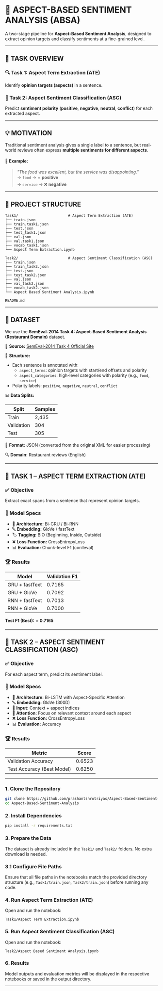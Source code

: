 # 🧠 ASPECT-BASED SENTIMENT ANALYSIS (ABSA)

A two-stage pipeline for **Aspect-Based Sentiment Analysis**, designed to extract opinion targets and classify sentiments at a fine-grained level.

---

## 🎯 TASK OVERVIEW

### 🔍 Task 1: Aspect Term Extraction (ATE)
Identify **opinion targets (aspects)** in a sentence.

### 🎯 Task 2: Aspect Sentiment Classification (ASC)
Predict **sentiment polarity** (**positive**, **negative**, **neutral**, **conflict**) for each extracted aspect.

---

## 💡 MOTIVATION

Traditional sentiment analysis gives a single label to a sentence, but real-world reviews often express **multiple sentiments for different aspects**.

#### 🧾 Example:
> *"The food was excellent, but the service was disappointing."*  
> → `food` → ⭐️ **positive**  
> → `service` → ❌ **negative**

---

## 📁 PROJECT STRUCTURE

```text
Task1/                       # Aspect Term Extraction (ATE)
├── train.json
├── train.task1.json
├── test.json
├── test_task1.json
├── val.json
├── val.task1.json
├── vocab_task1.json
└── Aspect Term Extraction.ipynb

Task2/                       # Aspect Sentiment Classification (ASC)
├── train.json
├── train_task2.json
├── test.json
├── test_task2.json
├── val.json
├── val_task2.json
├── vocab_task2.json
└── Aspect Based Sentiment Analysis.ipynb

README.md                
```

---

## 💾 DATASET

We use the **SemEval-2014 Task 4: Aspect-Based Sentiment Analysis (Restaurant Domain)** dataset.

🔗 **Source:** [SemEval-2014 Task 4 Official Site](https://alt.qcri.org/semeval2014/task4/)

📂 **Structure:**
- Each sentence is annotated with:
    - `aspect_terms`: opinion targets with start/end offsets and polarity
    - `aspect_categories`: high-level categories with polarity (e.g., `food`, `service`)
- Polarity labels: `positive`, `negative`, `neutral`, `conflict`

📊 **Data Splits:**

| Split      | Samples |
|------------|---------|
| Train      | 2,435   |
| Validation | 304     |
| Test       | 305     |

📝 **Format:** JSON (converted from the original XML for easier processing)

🔍 **Domain:** Restaurant reviews (English)

---

## 🧩 TASK 1 – ASPECT TERM EXTRACTION (ATE)

### ✅ Objective
Extract exact spans from a sentence that represent opinion targets.

### 🧠 Model Specs
- 🔧 **Architecture:** Bi-GRU / Bi-RNN
- 🔤 **Embedding:** GloVe / fastText
- 🏷️ **Tagging:** BIO (Beginning, Inside, Outside)
- ❌ **Loss Function:** CrossEntropyLoss 
- 📊 **Evaluation:** Chunk-level F1 (conlleval)

### 🏆 Results

| Model              | Validation F1 |
|--------------------|---------------|
| GRU + fastText     | 0.7165        |
| GRU + GloVe        | 0.7092        |
| RNN + fastText     | 0.7013        |
| RNN + GloVe        | 0.7000        |

**Test F1 (Best):** ⭐️ **0.7165**

---

## 💬 TASK 2 – ASPECT SENTIMENT CLASSIFICATION (ASC)

### ✅ Objective
For each aspect term, predict its sentiment label.

### 🧠 Model Specs
- 🔧 **Architecture:** Bi-LSTM with Aspect-Specific Attention
- 🔤 **Embedding:** GloVe (300D)
- 🧠 **Input:** Context + aspect indices
- 🎯 **Attention:** Focus on relevant context around each aspect
- ❌ **Loss Function:** CrossEntropyLoss
- 📊 **Evaluation:** Accuracy

### 🏆 Results

| Metric                      | Score  |
|-----------------------------|--------|
| Validation Accuracy         | 0.6523 |
| Test Accuracy (Best Model) | 0.6250 |

---

### 1. **Clone the Repository**
```bash
git clone https://github.com/prashantshrotriyas/Aspect-Based-Sentiment-Analysis-ABSA-.git
cd Aspect-Based-Sentiment-Analysis
```

### 2. **Install Dependencies**
```bash
pip install -r requirements.txt
```

### 3. **Prepare the Data**
The dataset is already included in the `Task1/` and `Task2/` folders. No extra download is needed.

### 3.1 **Configure File Paths**
Ensure that all file paths in the notebooks match the provided directory structure (e.g., `Task1/train.json`, `Task2/train.json`) before running any code.

### 4. **Run Aspect Term Extraction (ATE)**
Open and run the notebook:
```
Task1/Aspect Term Extraction.ipynb
```

### 5. **Run Aspect Sentiment Classification (ASC)**
Open and run the notebook:
```
Task2/Aspect Based Sentiment Analysis.ipynb
```

### 6. **Results**
Model outputs and evaluation metrics will be displayed in the respective notebooks or saved in the output directory.

---